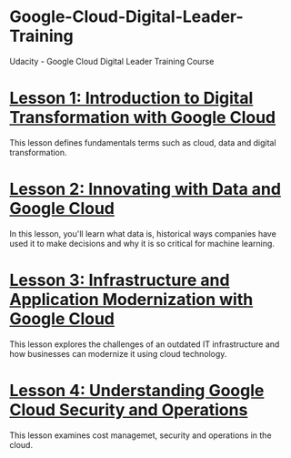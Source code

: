 # Google-Cloud-Digital-Leader-Training
Udacity - Google Cloud Digital Leader Training Course

# [Lesson 1: Introduction to Digital Transformation with Google Cloud](Lesson1)
This lesson defines fundamentals terms such as cloud, data and digital transformation.

# [Lesson 2: Innovating with Data and Google Cloud](Lesson2)
In this lesson, you'll learn what data is, historical ways companies have used it to make decisions and why it is so critical for machine learning.

# [Lesson 3: Infrastructure and Application Modernization with Google Cloud](Lesson3)
This lesson explores the challenges of an outdated IT infrastructure and how businesses can modernize it using cloud technology.

# [Lesson 4: Understanding Google Cloud Security and Operations](Lesson4)
This lesson examines cost managemet, security and operations in the cloud.
